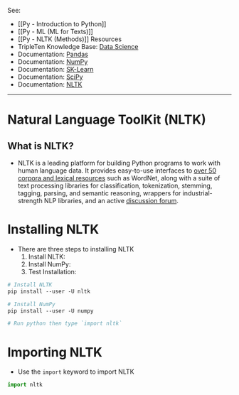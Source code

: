 See:
* [[Py - Introduction to Python]]
* [[Py - ML (ML for Texts)]]
* [[Py - NLTK (Methods)]]
Resources
* TripleTen Knowledge Base: [Data Science](https://tripleten.netlify.app/)
* Documentation: [Pandas](https://pandas.pydata.org/docs/)
* Documentation: [NumPy](https://numpy.org/doc/stable/index.html)
* Documentation: [SK-Learn](https://scikit-learn.org/stable/)
* Documentation: [SciPy](https://docs.scipy.org/doc/scipy/index.html)
* Documentation: [NLTK](https://www.nltk.org/)


----
# Natural Language ToolKit (NLTK)
## What is NLTK?
* NLTK is a leading platform for building Python programs to work with human language data. It provides easy-to-use interfaces to [over 50 corpora and lexical resources](https://www.nltk.org/nltk_data/) such as WordNet, along with a suite of text processing libraries for classification, tokenization, stemming, tagging, parsing, and semantic reasoning, wrappers for industrial-strength NLP libraries, and an active [discussion forum](https://groups.google.com/group/nltk-users).

# Installing NLTK
* There are three steps to installing NLTK
	1) Install NLTK:
	2) Install NumPy:
	3) Test Installation:

```Bash
# Install NLTK
pip install --user -U nltk
```

```Bash
# Install NumPy
pip install --user -U numpy
```

```Bash
# Run python then type `import nltk`
```

# Importing NLTK
* Use the `import` keyword to import NLTK
```Python
import nltk
```